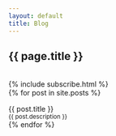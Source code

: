 ```yaml
---
layout: default
title: Blog
---
```

<h2>{{ page.title }}</h2>

<br>
{% include subscribe.html %}
<br>


<div class="container posts">
  {% for post in site.posts %}
      <div class="row">
        <div style="width: 80%; min-width: 300px; margin-top: 15px;">
            <a href="{{ post.url }}" title="{{ post.title }}" style="text-decoration: none">
                <div class="lead">{{ post.title }}</div>
                <small>{{ post.description }}</small>
            </a>
        </div>
        <div class="">
            <a href="{{ post.url }}" title="{{ post.title }}" style="text-decoration: none">
                <div class="index-post-image lazyload" data-bg="{{ post.image | default: '/images/white-noise.jpeg' }}"></div>
            </a>
        </div>
      </div>
     <!-- ({{ post.date | date_to_string }}) -->
  {% endfor %}
</div>

<script src="/js/lazysizes.min.js" async></script>
<script defer>
    document.addEventListener('lazybeforeunveil', function(e){
        var bg = e.target.getAttribute('data-bg');
        if(bg){
            e.target.style.backgroundImage = 'url(' + bg + ')';
        }
    });
</script>
